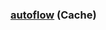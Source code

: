 ### [autoflow](https://github.com/pingcap/autoflow) (Cache)

[^1]: [Deploy with Docker & Docker Compose](https://tidb.ai/docs/deploy-with-docker)